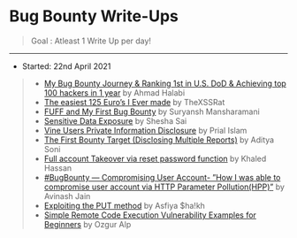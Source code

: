 # Bug Bounty Write-Ups
> Goal : Atleast 1 Write Up per day!
>
---

* Started: 22nd April 2021

> * [My Bug Bounty Journey & Ranking 1st in U.S. DoD & Achieving top 100 hackers in 1 year](https://ahmdhalabi.medium.com/my-bug-bounty-journey-ranking-1st-in-u-s-dod-achieving-top-100-hackers-in-1-year-f208c10144fc) by Ahmad Halabi
> * [The easiest 125 Euro’s I Ever made](https://thexssrat.medium.com/poc-the-easiest-125-euros-i-ever-made-4dc87f01e286) by TheXSSRat
> * [FUFF and My First Bug Bounty](https://infosecwriteups.com/my-first-bug-bounty-21d3203ffdb0) by Suryansh Mansharamani
> * [Sensitive Data Exposure](https://sheshasai.medium.com/sentive-data-exposure-fad568b7875) by Shesha Sai
> * [Vine Users Private Information Disclosure](https://infosecwriteups.com/vine-users-private-information-disclosure-f1c55a3abbb6) by Prial Islam
> * [The First Bounty Target (Disclosing Multiple Reports)](https://infosecwriteups.com/the-first-bounty-target-disclosing-multiple-reports-b963bffb36cd) by Aditya Soni
> * [Full account Takeover via reset password function](https://medium.com/@khaled.hassan/full-account-takeover-via-reset-password-function-8b6ef15f346f) by Khaled Hassan
> * [#BugBounty — Compromising User Account- ”How I was able to compromise user account via HTTP Parameter Pollution(HPP)”](https://logicbomb.medium.com/bugbounty-compromising-user-account-how-i-was-able-to-compromise-user-account-via-http-4288068b901f) by Avinash Jain
> * [Exploiting the PUT method](https://asfiyashaikh.medium.com/exploiting-put-method-d2d0cd7ba662) by Asfiya $ha!kh
> * [Simple Remote Code Execution Vulnerability Examples for Beginners](https://ozguralp.medium.com/simple-remote-code-execution-vulnerability-examples-for-beginners-985867878311) by Ozgur Alp
